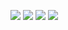 [![](https://img.shields.io/badge/release-v0.9.0-informational.svg)](https://github.com/Paveloom/C3/releases/tag/v0.9.0) [![](https://img.shields.io/badge/platforms-linux,%20macOS-3E6680.svg)](#) [![](https://img.shields.io/badge/requires-gcc%206.1%2B-critical.svg)](https://gcc.gnu.org/wiki/GFortran/News#GCC6) [![](https://img.shields.io/badge/requires-python%203.7.6%2B-critical.svg)](https://www.python.org/downloads/)